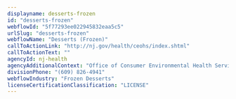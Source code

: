 ```yaml
---
displayname: desserts-frozen
id: "desserts-frozen"
webflowId: "5f77293ee022945832eaa5c5"
urlSlug: "desserts-frozen"
webflowName: "Desserts (Frozen)"
callToActionLink: "http://nj.gov/health/ceohs/index.shtml"
callToActionText: ""
agencyId: nj-health
agencyAdditionalContext: "Office of Consumer Environmental Health Services, Public Health Sanitation and Safety Program"
divisionPhone: "(609) 826-4941"
webflowIndustry: "Frozen Desserts"
licenseCertificationClassification: "LICENSE"
---
```

